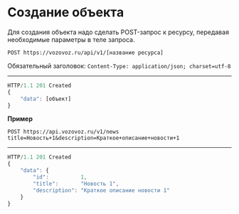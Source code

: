 # Создание объекта

Для создания объекта надо сделать POST-запрос к ресурсу, передавая необходимые параметры в теле запроса.

`POST https://vozovoz.ru/api/v1/[название ресурса]`

Обязательный заголовок:
`Content-Type: application/json; charset=utf-8`

---

```js
HTTP/1.1 201 Created
{
    "data": [объект]
}
```

**Пример**

```
POST https://api.vozovoz.ru/v1/news
title=Новость+1&description=Краткое+описание+новости+1
```

---

```js
HTTP/1.1 201 Created
{
    "data": {
        "id":          1,
        "title":       "Новость 1",
        "description": "Краткое описание новости 1"
    }
}
```
